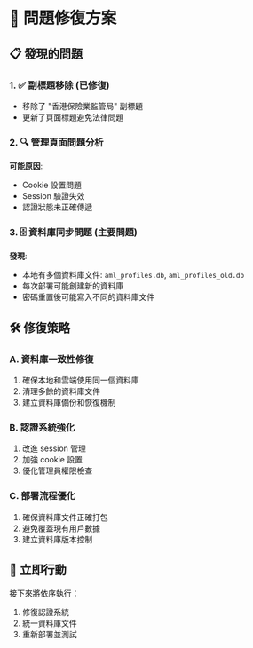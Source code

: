 # 🔧 問題修復方案

## 📋 發現的問題

### 1. ✅ 副標題移除 (已修復)
- 移除了 "香港保險業監管局" 副標題
- 更新了頁面標題避免法律問題

### 2. 🔍 管理頁面問題分析
**可能原因**:
- Cookie 設置問題
- Session 驗證失效
- 認證狀態未正確傳遞

### 3. 🗄️ 資料庫同步問題 (主要問題)
**發現**:
- 本地有多個資料庫文件: `aml_profiles.db`, `aml_profiles_old.db`
- 每次部署可能創建新的資料庫
- 密碼重置後可能寫入不同的資料庫文件

## 🛠️ 修復策略

### A. 資料庫一致性修復
1. 確保本地和雲端使用同一個資料庫
2. 清理多餘的資料庫文件
3. 建立資料庫備份和恢復機制

### B. 認證系統強化
1. 改進 session 管理
2. 加強 cookie 設置
3. 優化管理員權限檢查

### C. 部署流程優化
1. 確保資料庫文件正確打包
2. 避免覆蓋現有用戶數據
3. 建立資料庫版本控制

## 🚀 立即行動

接下來將依序執行：
1. 修復認證系統
2. 統一資料庫文件
3. 重新部署並測試
